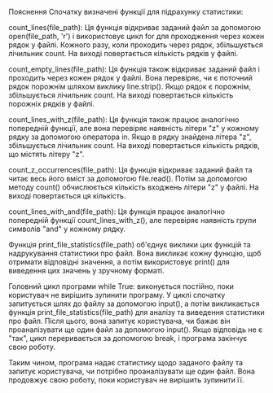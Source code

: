 Пояснення Спочатку визначені функції для підрахунку статистики:

count_lines(file_path): Ця функція відкриває заданий файл за допомогою open(file_path, 'r') і використовує цикл for для проходження через кожен рядок у файлі. Кожного разу, коли проходить через рядок, збільшується лічильник count. На виході повертається кількість рядків у файлі.

count_empty_lines(file_path): Ця функція також відкриває заданий файл і проходить через кожен рядок у файлі. Вона перевіряє, чи є поточний рядок порожнім шляхом виклику line.strip(). Якщо рядок є порожнім, збільшується лічильник count. На виході повертається кількість порожніх рядків у файлі.

count_lines_with_z(file_path): Ця функція також працює аналогічно попередній функції, але вона перевіряє наявність літери "z" у кожному рядку за допомогою оператора in. Якщо в рядку знайдена літера "z", збільшується лічильник count. На виході повертається кількість рядків, що містять літеру "z".

count_z_occurrences(file_path): Ця функція відкриває заданий файл та читає весь його вміст за допомогою file.read(). Потім за допомогою методу count() обчислюється кількість входжень літери "z" у файлі. На виході повертається ця кількість.

count_lines_with_and(file_path): Ця функція працює аналогічно попередній функції count_lines_with_z(), але перевіряє наявність групи символів "and" у кожному рядку.

Функція print_file_statistics(file_path) об'єднує виклики цих функцій та надрукування статистики про файл. Вона викликає кожну функцію, щоб отримати відповідні значення, а потім використовує print() для виведення цих значень у зручному форматі.

Головний цикл програми while True: виконується постійно, поки користувач не вирішить зупинити програму. У циклі спочатку запитується шлях до файлу за допомогою input(), а потім викликається функція print_file_statistics(file_path) для аналізу та виведення статистики про файл. Після цього, вона запитує користувача, чи бажає він проаналізувати ще один файл за допомогою input(). Якщо відповідь не є "так", цикл переривається за допомогою break, і програма закінчує свою роботу.

Таким чином, програма надає статистику щодо заданого файлу та запитує користувача, чи потрібно проаналізувати ще один файл. Вона продовжує свою роботу, поки користувач не вирішить зупинити її.
